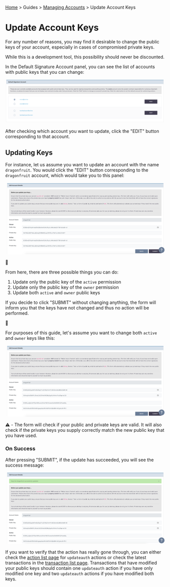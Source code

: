 [Home](../..) > Guides > [Managing Accounts](README.md) > Update Account Keys

# Update Account Keys

For any number of reasons, you may find it desirable to change the public keys of your account, especially in cases of compromised private keys. 

While this is a development tool, this possibility should never be discounted.

In the Default Signature Account panel, you can see the list of accounts with public keys that you can change:

![List of Accounts](../../images/permissions/accounts.png)

After checking which account you want to update, click the "EDIT" button corresponding to that account.

## Updating Keys

For instance, let us assume you want to update an account with the name `dragonfruit`. You would click the "EDIT" button corresponding to the `dragonfruit` account, which would take you to this panel:

![Update Keys](../../images/permissions/edit_acc_before.png)

:mag_right: 

From here, there are three possible things you can do:

1. Update only the public key of the `active` permission
2. Update only the public key of the `owner` permission
3. Update both `active` and `owner` public keys

If you decide to click "SUBMIT" without changing anything, the form will inform you that the keys have not changed and thus no action will be performed.

:mag_right:

For purposes of this guide, let's assume you want to change both `active` and `owner` keys like this:

![Filled Keys](../../images/permissions/edit_acc_mid.png)

:warning: - The form will check if your public and private keys are valid. It will also check if the private keys you supply correctly match the new public key that you have used.

### On Success

After pressing "SUBMIT", if the update has succeeded, you will see the success message:

![Updated Keys](../../images/permissions/edit_acc_after.png)

If you want to verify that the action has really gone through, you can either check the [action list page](../../pages/action-list-page.md) for `updateauth` actions or check the latest transactions in the [transaction list page](../../pages/transaction-list-page.md). Transactions that have modified your public keys should contain one `updateauth` action if you have only modified one key and two `updateauth` actions if you have modified both keys. 
